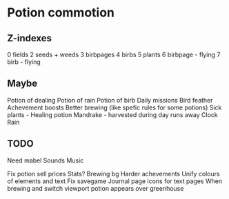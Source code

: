 # Potion commotion

## Z-indexes

0 fields
2 seeds + weeds
3 birbpages
4 birbs
5 plants
6 birbpage - flying
7 birb - flying

## Maybe

Potion of dealing
Potion of rain
Potion of birb
Daily missions
Bird feather
Achevement boosts
Better brewing (like spefic rules for some potions)
Sick plants - Healing potion
Mandrake - harvested during day runs away
Clock
Rain

## TODO

Need mabel
    Sounds
    Music

Fix potion sell prices
Stats?
Brewing bg
Harder achevements
Unify colours of elements and text
Fix savegame
Journal page icons for text pages
When brewing and switch viewport potion appears over greenhouse
